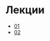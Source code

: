 <h1>
    Лекции
</h1>

<ul>
    <li>
        <a href="lectures/01/01.md">01</a>
    </li>
    <li>
        <a href="lectures/02/02.md">02</a>
    </li>
</ul>